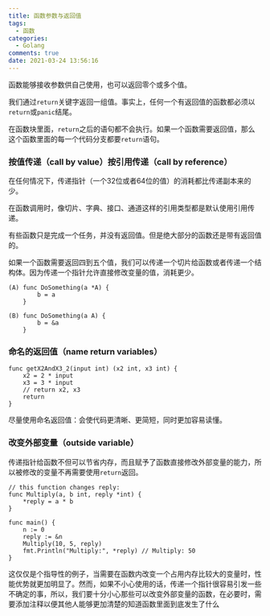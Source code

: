 ```yaml
---
title: 函数参数与返回值
tags:
  - 函数
categories:
  - Golang
comments: true
date: 2021-03-24 13:56:16
---
```



函数能够接收参数供自己使用，也可以返回零个或多个值。

我们通过`return`关键字返回一组值。事实上，任何一个有返回值的函数都必须以`return`或`panic`结尾。

在函数块里面，`return`之后的语句都不会执行。如果一个函数需要返回值，那么这个函数里面的每一个代码分支都要`return`语句。

### 按值传递（call by value）按引用传递（call by reference）

在任何情况下，传递指针（一个32位或者64位的值）的消耗都比传递副本来的少。

在函数调用时，像切片、字典、接口、通道这样的引用类型都是默认使用引用传递。

有些函数只是完成一个任务，并没有返回值。但是绝大部分的函数还是带有返回值的。

如果一个函数需要返回四到五个值，我们可以传递一个切片给函数或者传递一个结构体。因为传递一个指针允许直接修改变量的值，消耗更少。

```
(A) func DoSomething(a *A) {
        b = a
    }

(B) func DoSomething(a A) {
        b = &a
    }
```

### 命名的返回值（name return variables）

```
func getX2AndX3_2(input int) (x2 int, x3 int) {
    x2 = 2 * input
    x3 = 3 * input
    // return x2, x3
    return
}
```

尽量使用命名返回值：会使代码更清晰、更简短，同时更加容易读懂。

### 改变外部变量（outside variable）

传递指针给函数不但可以节省内存，而且赋予了函数直接修改外部变量的能力，所以被修改的变量不再需要使用`return`返回。

```
// this function changes reply:
func Multiply(a, b int, reply *int) {
    *reply = a * b
}

func main() {
    n := 0
    reply := &n
    Multiply(10, 5, reply)
    fmt.Println("Multiply:", *reply) // Multiply: 50
}
```
这仅仅是个指导性的例子，当需要在函数内改变一个占用内存比较大的变量时，性能优势就更加明显了。然而，如果不小心使用的话，传递一个指针很容易引发一些不确定的事，所以，我们要十分小心那些可以改变外部变量的函数，在必要时，需要添加注释以便其他人能够更加清楚的知道函数里面到底发生了什么